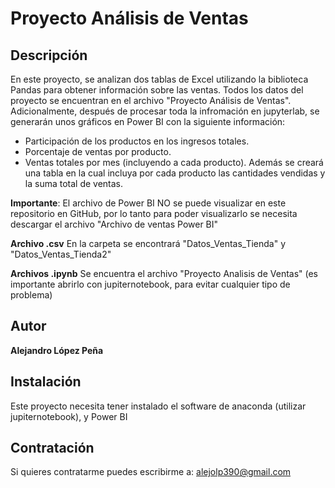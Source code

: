 # Proyecto Análisis de Ventas

## Descripción
En este proyecto, se analizan dos tablas de Excel utilizando la biblioteca Pandas para obtener información sobre las ventas. Todos los datos del proyecto se encuentran en el archivo "Proyecto Análisis de Ventas". Adicionalmente, después de procesar toda la infromación en jupyterlab, se generarán unos gráficos en Power BI con la siguiente información:
- Participación de los productos en los ingresos totales.
- Porcentaje de ventas por producto.
- Ventas totales por mes (incluyendo a cada producto).
Además se creará una tabla en la cual incluya por cada producto las cantidades vendidas y la suma total de ventas.

**Importante**: El archivo de Power BI NO se puede visualizar en este repositorio en GitHub, por lo tanto para poder visualizarlo se necesita descargar el archivo "Archivo de ventas Power BI"

**Archivo .csv**
En la carpeta se encontrará "Datos_Ventas_Tienda" y "Datos_Ventas_Tienda2"

**Archivos .ipynb**
Se encuentra el archivo "Proyecto Analisis de Ventas" (es importante abrirlo con jupiternotebook, para evitar cualquier tipo de problema)


## Autor
**Alejandro López Peña**

## Instalación
Este proyecto necesita tener instalado el software de anaconda (utilizar jupiternotebook), y Power BI 

## Contratación
Si quieres contratarme puedes escribirme a: alejolp390@gmail.com
